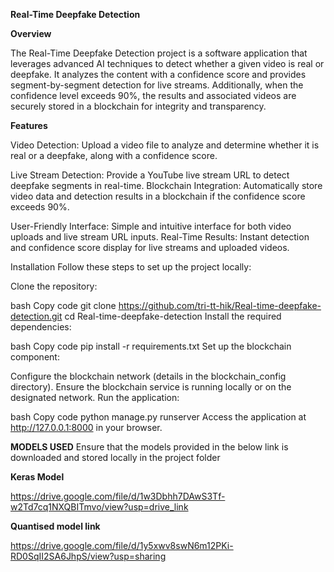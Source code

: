**Real-Time Deepfake Detection**

**Overview**


The Real-Time Deepfake Detection project is a software application that leverages advanced AI techniques to detect whether a given video is real or deepfake. It analyzes the content with a confidence score and provides segment-by-segment detection for live streams. Additionally, when the confidence level exceeds 90%, the results and associated videos are securely stored in a blockchain for integrity and transparency.

**Features**


Video Detection: Upload a video file to analyze and determine whether it is real or a deepfake, along with a confidence score.


Live Stream Detection: Provide a YouTube live stream URL to detect deepfake segments in real-time.
Blockchain Integration: Automatically store video data and detection results in a blockchain if the confidence score exceeds 90%.


User-Friendly Interface: Simple and intuitive interface for both video uploads and live stream URL inputs.
Real-Time Results: Instant detection and confidence score display for live streams and uploaded videos.


Installation
Follow these steps to set up the project locally:

Clone the repository:

bash
Copy code
git clone https://github.com/tri-tt-hik/Real-time-deepfake-detection.git
cd Real-time-deepfake-detection
Install the required dependencies:

bash
Copy code
pip install -r requirements.txt
Set up the blockchain component:

Configure the blockchain network (details in the blockchain_config directory).
Ensure the blockchain service is running locally or on the designated network.
Run the application:

bash
Copy code
python manage.py runserver
Access the application at http://127.0.0.1:8000 in your browser.


**MODELS USED**
Ensure that the models provided in the below link is downloaded and stored locally in the project folder


**Keras Model**

https://drive.google.com/file/d/1w3Dbhh7DAwS3Tf-w2Td7cq1NXQBITmvo/view?usp=drive_link

**Quantised model link**

https://drive.google.com/file/d/1y5xwv8swN6m12PKi-RD0SqII2SA6JhpS/view?usp=sharing
